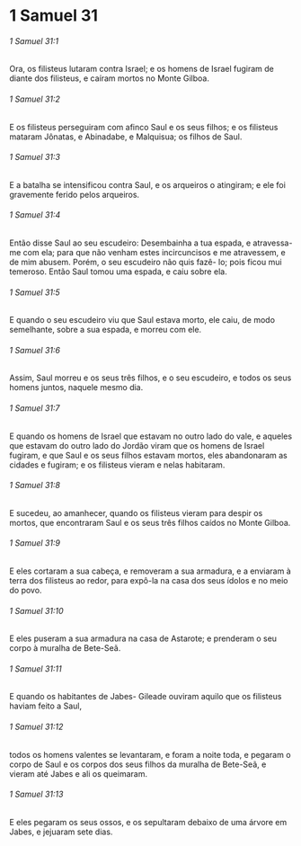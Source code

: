 # 1 Samuel 31

###### 1 Samuel 31:1

Ora, os filisteus lutaram contra Israel; e os homens de Israel fugiram de diante dos filisteus, e caíram mortos no Monte Gilboa.

###### 1 Samuel 31:2

E os filisteus perseguiram com afinco Saul e os seus filhos; e os filisteus mataram Jônatas, e Abinadabe, e Malquisua; os filhos de Saul.

###### 1 Samuel 31:3

E a batalha se intensificou contra Saul, e os arqueiros o atingiram; e ele foi gravemente ferido pelos arqueiros.

###### 1 Samuel 31:4

Então disse Saul ao seu escudeiro: Desembainha a tua espada, e atravessa- me com ela; para que não venham estes incircuncisos e me atravessem, e de mim abusem. Porém, o seu escudeiro não quis fazê- lo; pois ficou mui temeroso. Então Saul tomou uma espada, e caiu sobre ela.

###### 1 Samuel 31:5

E quando o seu escudeiro viu que Saul estava morto, ele caiu, de modo semelhante, sobre a sua espada, e morreu com ele.

###### 1 Samuel 31:6

Assim, Saul morreu e os seus três filhos, e o seu escudeiro, e todos os seus homens juntos, naquele mesmo dia.

###### 1 Samuel 31:7

E quando os homens de Israel que estavam no outro lado do vale, e aqueles que estavam do outro lado do Jordão viram que os homens de Israel fugiram, e que Saul e os seus filhos estavam mortos, eles abandonaram as cidades e fugiram; e os filisteus vieram e nelas habitaram.

###### 1 Samuel 31:8

E sucedeu, ao amanhecer, quando os filisteus vieram para despir os mortos, que encontraram Saul e os seus três filhos caídos no Monte Gilboa.

###### 1 Samuel 31:9

E eles cortaram a sua cabeça, e removeram a sua armadura, e a enviaram à terra dos filisteus ao redor, para expô-la na casa dos seus ídolos e no meio do povo.

###### 1 Samuel 31:10

E eles puseram a sua armadura na casa de Astarote; e prenderam o seu corpo à muralha de Bete-Seã.

###### 1 Samuel 31:11

E quando os habitantes de Jabes- Gileade ouviram aquilo que os filisteus haviam feito a Saul,

###### 1 Samuel 31:12

todos os homens valentes se levantaram, e foram a noite toda, e pegaram o corpo de Saul e os corpos dos seus filhos da muralha de Bete-Seã, e vieram até Jabes e ali os queimaram.

###### 1 Samuel 31:13

E eles pegaram os seus ossos, e os sepultaram debaixo de uma árvore em Jabes, e jejuaram sete dias.

